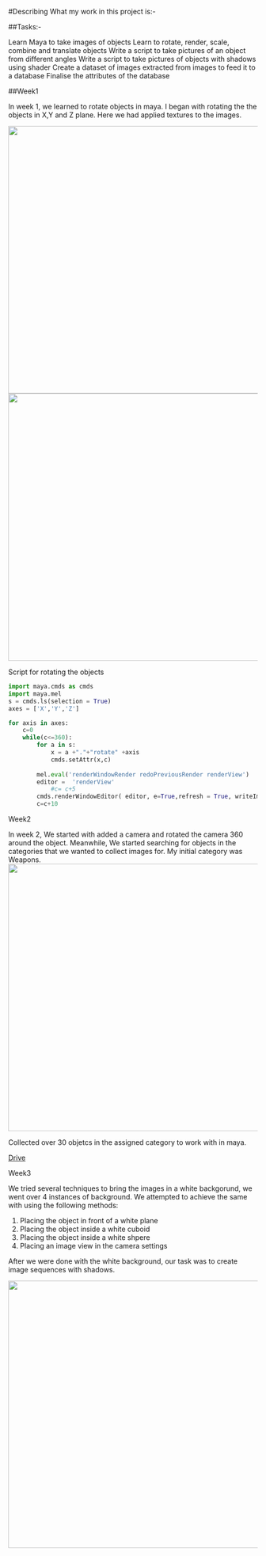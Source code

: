 #Describing What my work in this project is:-

##Tasks:-

Learn Maya to take images of objects
Learn to rotate, render, scale, combine and translate objects
Write a script to take pictures of an object from different angles
Write a script to take pictures of objects with shadows using shader
Create a dataset of images extracted from images to feed it to a database
Finalise the attributes of the database

##Week1

In week 1, we learned to rotate objects in maya. I began with rotating the the objects in X,Y and Z plane. Here we had applied textures to the images.
 
<img src="https://github.com/nikunjlad/3D-Object-Classification-Using-Capsule-Networks/blob/akash/Maya3D-Images-Dataset/Akash/SwordZ280.jpg" width="960" height="540" /> 
<img src="https://github.com/nikunjlad/3D-Object-Classification-Using-Capsule-Networks/blob/akash/Maya3D-Images-Dataset/Akash/SwordX310.jpg" width="960" height="540" />

Script for rotating the objects
``` python
import maya.cmds as cmds 
import maya.mel
s = cmds.ls(selection = True)
axes = ['X','Y','Z']

for axis in axes:
    c=0
    while(c<=360):
        for a in s:
            x = a +"."+"rotate" +axis
            cmds.setAttr(x,c)
            
        mel.eval('renderWindowRender redoPreviousRender renderView')
        editor =  'renderView'
            #c= c+5
        cmds.renderWindowEditor( editor, e=True,refresh = True, writeImage=('/Users/tinyteddybear/Documents/Sword/Sword'+axis+str(c)))
        c=c+10
```
Week2 

In week 2, We started with added a camera and rotated the camera 360 around the object. Meanwhile, We started searching for objects in the categories that we wanted to collect images for.
My initial category was Weapons.
<img src="https://github.com/nikunjlad/3D-Object-Classification-Using-Capsule-Networks/blob/akash/Maya3D-Images-Dataset/Akash/Camera%20Rotation.png" width="960" height="540" /> 

Collected over 30 objetcs in the assigned category to work with in maya.

[Drive](https://drive.google.com/drive/u/2/folders/1sTMKZnjJm9GApuGnRVebdJTLefnl4hMh)



Week3

We tried several techniques to bring the images in a white backgorund, we went over 4 instances of background. We attempted to achieve the same with using the following methods:
1. Placing the object in front of a white plane
2. Placing the object inside a white cuboid
3. Placing the object inside a white shpere
4. Placing an image view in the camera settings


After we were done with the white background, our task was to create image sequences with shadows.

<img src="https://github.com/nikunjlad/3D-Object-Classification-Using-Capsule-Networks/blob/akash/Maya3D-Images-Dataset/Akash/Screen%20Shot%202019-04-23%20at%201.14.40%20AM.png" width="960" height="540" /> 

